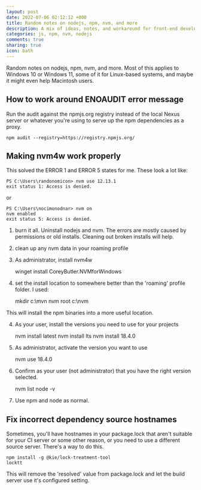 ```yaml
---
layout: post
date: 2022-07-06 02:12:12 +000
title: Random notes on nodejs, npm, nvm, and more
description: A mix of ideas, notes, and workaround for front-end development
categories: js, npm, nvm, nodejs
comments: true
sharing: true
icon: bath
---
```


Random notes on nodejs, npm, nvm, and more. Most of this applies to Windows 10 or Windows 11, some of it for Linux-based systems, and maybe it might even help Macintosh users.

## How to work around ENOAUDIT error message

Run the audit against the npmjs.org registry instead of the local Nexus server or whatever you're using to serve up the npm dependencies as a proxy.

    npm audit --registry=https://registry.npmjs.org/


## Making nvm4w work properly

This solved the ERROR 1 and ERROR 5 states for me. These look a lot like:

    PS C:\Users\randonomicon> nvm use 12.13.1
    exit status 1: Access is denied.

or
    
    PS C:\Users\nocimonodnar> nvm on
    nvm enabled
    exit status 5: Access is denied.

1. burn it all. Uninstall nodejs and nvm. The errors are mostly caused by permissions or old installs. Cleaning out broken installs will help.
2. clean up any nvm data in your roaming profile
3. As administrator, install nvm4w


     winget install CoreyButler.NVMforWindows

4. set the install location to somewhere better than the 'roaming' profile folder. I used:


    mkdir c:\mvn
    nvm root c:\nvm

This will install the npm binaries into a more useful location.


4. As your user, install the versions you need to use for your projects


     nvm install latest
     nvm install lts
     nvm install 18.4.0

5. As administrator, activate the version you want to use


     nvm use 18.4.0


6. Confirm as your user (not administrator) that you have the right version selected.


     nvm list
     node -v


7. Use npm and node as normal.


## Fix incorrect dependency source hostnames

Sometimes, you'll have hostnames in your package.lock that aren't suitable for your CI server or some other reason, or you need to use a different source server. There's a way to do this.


    npm install -g @kie/lock-treatment-tool
    locktt

This will remove the 'resolved' value from package.lock and let the build server use it's configured setting.


